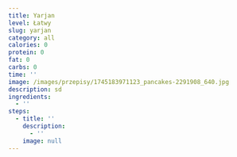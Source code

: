 ```yaml
---
title: Yarjan
level: Łatwy
slug: yarjan
category: all
calories: 0
protein: 0
fat: 0
carbs: 0
time: ''
image: /images/przepisy/1745183971123_pancakes-2291908_640.jpg
description: sd
ingredients:
  - ''
steps:
  - title: ''
    description:
      - ''
    image: null
---
```


